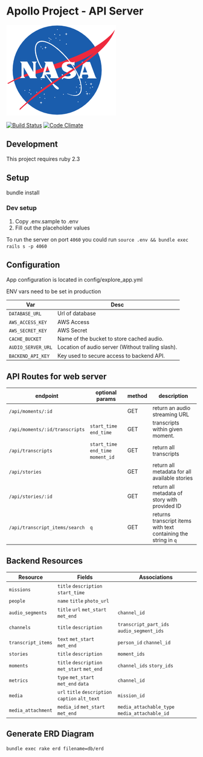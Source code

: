 # Apollo Project - API Server

![NASA](./NASA_logo.png?raw=true)

[![Build Status](https://travis-ci.org/UTD-CRSS/exploreapollo-api.svg?branch=master)](https://travis-ci.org/UTD-CRSS/exploreapollo-api)
[![Code Climate](https://codeclimate.com/github/UTD-CRSS/exploreapollo-api/badges/gpa.svg)](https://codeclimate.com/github/UTD-CRSS/exploreapollo-api)

## Development

This project requires ruby 2.3

## Setup

bundle install

### Dev setup

1. Copy .env.sample to .env
2. Fill out the placeholder values

To run the server on port `4060` you could run `source .env && bundle exec rails s -p 4060`

## Configuration
App configuration is located in config/explore_app.yml

ENV vars need to be set in production

| Var | Desc|
|-----|-----|
|`DATABASE_URL`|Url of database|
|`AWS_ACCESS_KEY`|AWS Access|
|`AWS_SECRET_KEY`|AWS Secret|
|`CACHE_BUCKET` |Name of the bucket to store cached audio.|
|`AUDIO_SERVER_URL`|Location of audio server (Without trailing slash).|
|`BACKEND_API_KEY`| Key used to secure access to backend API. |

## API Routes for web server

endpoint | optional params | method | description
--- | --- | --- | ---
`/api/moments/:id` | | GET | return an audio streaming URL
`/api/moments/:id/transcripts` | `start_time` `end_time` |GET | transcripts within given moment.
`/api/transcripts` | `start_time` `end_time` `moment_id` | GET | return all transcripts
`/api/stories` | | GET | return all metadata for all available stories
`/api/stories/:id` | | GET | return all metadata of story with provided ID
`/api/transcript_items/search`|`q`|GET|returns transcript items with text containing the string in `q`

## Backend Resources

|Resource|Fields|Associations|
|------|-------|-------|
|`missions`|`title` `description` `start_time`||
|`people`|`name` `title` `photo_url`||
|`audio_segments`|`title` `url` `met_start` `met_end`|`channel_id`|
|`channels`|`title` `description`|`transcript_part_ids` `audio_segment_ids`|
|`transcript_items`|`text` `met_start` `met_end`|`person_id` `channel_id`|
|`stories`|`title` `description`|`moment_ids`|
|`moments`|`title` `description` `met_start` `met_end`|`channel_ids` `story_ids`|
|`metrics`|`type` `met_start` `met_end` `data`|`channel_id`|
|`media`|`url` `title` `description` `caption` `alt_text`| `mission_id`|
|`media_attachment`|`media_id` `met_start` `met_end`|`media_attachable_type` `media_attachable_id`|



## Generate ERD Diagram

```
bundle exec rake erd filename=db/erd
```
